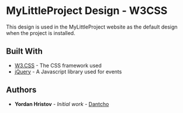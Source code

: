 # MyLittleProject Design - W3CSS

This design is used in the MyLittleProject website as the default design when the project is installed.

## Built With

* [W3.CSS](https://www.w3schools.com/w3css/w3css_downloads.asp) - The CSS framework used
* [jQuery](https://jquery.com/) - A Javascript library used for events

## Authors

* **Yordan Hristov** - *Initial work* - [Dantcho](https://github.com/Dantcho-BG)

